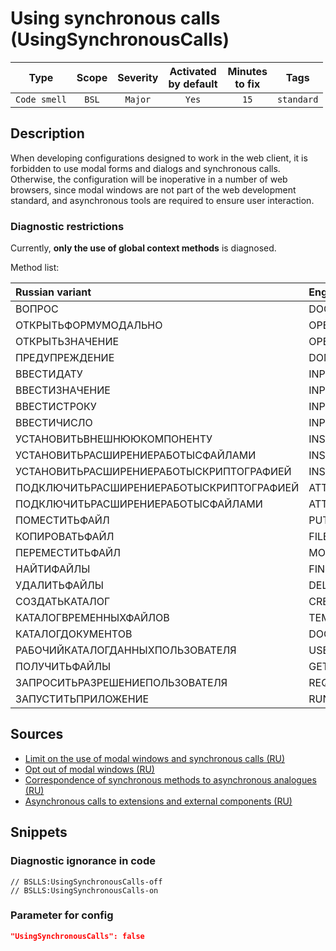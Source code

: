 # Using synchronous calls (UsingSynchronousCalls)

|     Type     | Scope | Severity | Activated<br>by default | Minutes<br>to fix |    Tags    |
|:------------:|:-----:|:--------:|:-----------------------------:|:-----------------------:|:----------:|
| `Code smell` | `BSL` | `Major`  |             `Yes`             |          `15`           | `standard` |

<!-- Блоки выше заполняются автоматически, не трогать -->
## Description

When developing configurations designed to work in the web client, it is forbidden to use modal forms and dialogs and synchronous calls. Otherwise, the configuration will be inoperative in a number of web browsers, since modal windows are not part of the web development standard, and asynchronous tools are required to ensure user interaction.

### Diagnostic restrictions

Currently, **only the use of global context methods** is diagnosed.

Method list:

| Russian variant                          | English variant            |
|:---------------------------------------- |:-------------------------- |
| ВОПРОС                                   | DOQUERYBOX                 |
| ОТКРЫТЬФОРМУМОДАЛЬНО                     | OPENFORMMODAL              |
| ОТКРЫТЬЗНАЧЕНИЕ                          | OPENVALUE                  |
| ПРЕДУПРЕЖДЕНИЕ                           | DOMESSAGEBOX               |
| ВВЕСТИДАТУ                               | INPUTDATE                  |
| ВВЕСТИЗНАЧЕНИЕ                           | INPUTVALUE                 |
| ВВЕСТИСТРОКУ                             | INPUTSTRING                |
| ВВЕСТИЧИСЛО                              | INPUTNUMBER                |
| УСТАНОВИТЬВНЕШНЮЮКОМПОНЕНТУ              | INSTALLADDIN               |
| УСТАНОВИТЬРАСШИРЕНИЕРАБОТЫСФАЙЛАМИ       | INSTALLFILESYSTEMEXTENSION |
| УСТАНОВИТЬРАСШИРЕНИЕРАБОТЫСКРИПТОГРАФИЕЙ | INSTALLCRYPTOEXTENSION     |
| ПОДКЛЮЧИТЬРАСШИРЕНИЕРАБОТЫСКРИПТОГРАФИЕЙ | ATTACHCRYPTOEXTENSION      |
| ПОДКЛЮЧИТЬРАСШИРЕНИЕРАБОТЫСФАЙЛАМИ       | ATTACHFILESYSTEMEXTENSION  |
| ПОМЕСТИТЬФАЙЛ                            | PUTFILE                    |
| КОПИРОВАТЬФАЙЛ                           | FILECOPY                   |
| ПЕРЕМЕСТИТЬФАЙЛ                          | MOVEFILE                   |
| НАЙТИФАЙЛЫ                               | FINDFILES                  |
| УДАЛИТЬФАЙЛЫ                             | DELETEFILES                |
| СОЗДАТЬКАТАЛОГ                           | CREATEDIRECTORY            |
| КАТАЛОГВРЕМЕННЫХФАЙЛОВ                   | TEMPFILESDIR               |
| КАТАЛОГДОКУМЕНТОВ                        | DOCUMENTSDIR               |
| РАБОЧИЙКАТАЛОГДАННЫХПОЛЬЗОВАТЕЛЯ         | USERDATAWORKDIR            |
| ПОЛУЧИТЬФАЙЛЫ                            | GETFILES                   |
| ЗАПРОСИТЬРАЗРЕШЕНИЕПОЛЬЗОВАТЕЛЯ          | REQUESTUSERPERMISSION      |
| ЗАПУСТИТЬПРИЛОЖЕНИЕ                      | RUNAPP                     |

## Sources

* [Limit on the use of modal windows and synchronous calls (RU)](https://its.1c.ru/db/v8std/content/703/hdoc/)
* [Opt out of modal windows (RU)](https://its.1c.ru/db/metod8dev#content:5272:hdoc)
* [Correspondence of synchronous methods to asynchronous analogues (RU)](https://its.1c.ru/db/v838doc#bookmark:dev:TI000000438)
* [Asynchronous calls to extensions and external components (RU)](http://v8.1c.ru/o7/201412async/index.htm)

## Snippets

<!-- Блоки ниже заполняются автоматически, не трогать -->
### Diagnostic ignorance in code

```bsl
// BSLLS:UsingSynchronousCalls-off
// BSLLS:UsingSynchronousCalls-on
```

### Parameter for config

```json
"UsingSynchronousCalls": false
```

